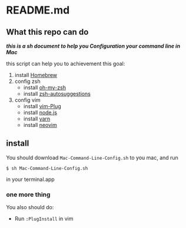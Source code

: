 # README.md

## What this repo can do
***this is a sh document to help you Configuration your command line in Mac***

this script can help you to achievement this goal:

1. install [Homebrew](https://brew.sh) 
2. config zsh
    - install [oh-my-zsh](https://ohmyz.sh)
    - install [zsh-autosuggestions](https://github.com/zsh-users/zsh-autosuggestions)
3. config vim
    - install [vim-Plug](https://github.com/junegunn/vim-plug)
    - install [node.js](https://nodejs.org/en/)
    - install [yarn](https://github.com/yarnpkg/yarn)
    - install [neovim](https://github.com/neovim/neovim)

## install
You should download `Mac-Command-Line-Config.sh` to you mac, and run 
```
$ sh Mac-Command-Line-Config.sh
```
in your terminal.app

### one more thing
You also should do:

- Run `:PlugInstall` in vim
